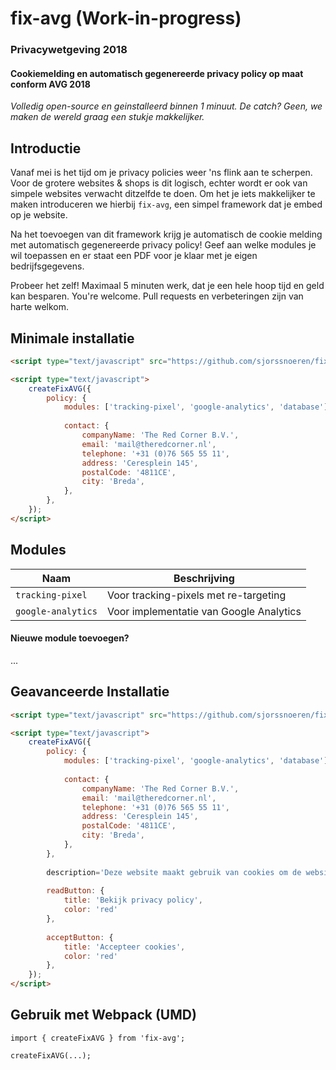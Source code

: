 # fix-avg (Work-in-progress)
### Privacywetgeving 2018

#### Cookiemelding en automatisch gegenereerde privacy policy op maat conform AVG 2018 <br/>

*Volledig open-source en geinstalleerd binnen 1 minuut. De catch? Geen, we maken de wereld graag een stukje makkelijker.* 

## Introductie

Vanaf mei is het tijd om je privacy policies weer 'ns flink aan te scherpen. Voor de grotere websites & shops is dit logisch, echter wordt er ook van simpele websites verwacht ditzelfde te doen. Om het je iets makkelijker te maken introduceren we hierbij `fix-avg`, een simpel framework dat je embed op je website. 

Na het toevoegen van dit framework krijg je automatisch de cookie melding met automatisch gegenereerde privacy policy! Geef aan welke modules je wil toepassen en er staat een PDF voor je klaar met je eigen bedrijfsgegevens.

Probeer het zelf! Maximaal 5 minuten werk, dat je een hele hoop tijd en geld kan besparen. You're welcome. Pull requests en verbeteringen zijn van harte welkom.

## Minimale installatie

```html
<script type="text/javascript" src="https://github.com/sjorssnoeren/fix-avg/dist/embedded.js"></script>

<script type="text/javascript">
	createFixAVG({
		policy: {
			modules: ['tracking-pixel', 'google-analytics', 'database'],
			
			contact: {
				companyName: 'The Red Corner B.V.',
				email: 'mail@theredcorner.nl',
				telephone: '+31 (0)76 565 55 11',
				address: 'Ceresplein 145',
				postalCode: '4811CE',
				city: 'Breda',
			},
		},
	});
</script>
```

## Modules

| Naam | Beschrijving |
|------|--------------|
| `tracking-pixel` | Voor tracking-pixels met re-targeting |
| `google-analytics` | Voor implementatie van Google Analytics |

#### Nieuwe module toevoegen?
...

## Geavanceerde Installatie

```html
<script type="text/javascript" src="https://github.com/sjorssnoeren/fix-avg/dist/embedded.js"></script>

<script type="text/javascript">
	createFixAVG({
		policy: {
			modules: ['tracking-pixel', 'google-analytics', 'database'],
			
			contact: {
				companyName: 'The Red Corner B.V.',
				email: 'mail@theredcorner.nl',
				telephone: '+31 (0)76 565 55 11',
				address: 'Ceresplein 145',
				postalCode: '4811CE',
				city: 'Breda',
			},
		},
		
		description='Deze website maakt gebruik van cookies om de website te verbeteren. Door verder te gaan binnen onze site, accepteer je automatisch ons cookiebeleid.'
		
		readButton: {
			title: 'Bekijk privacy policy',
			color: 'red'
		},
		
		acceptButton: {
			title: 'Accepteer cookies',
			color: 'red'
		},
	});
</script>
```

## Gebruik met Webpack (UMD)

```
import { createFixAVG } from 'fix-avg';

createFixAVG(...);
```
